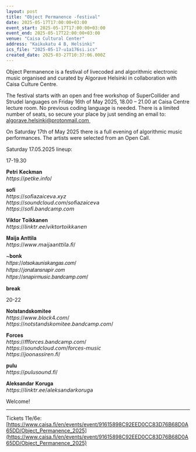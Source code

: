 ```yaml
---
layout: post
title: "Object Permanence -festival"
date: 2025-05-17T17:00:00+03:00
event_start: 2025-05-17T17:00:00+03:00
event_end: 2025-05-17T22:00:00+03:00
venue: "Caisa Cultural Center"
address: "Kaikukatu 4 B, Helsinki"
ics_file: "2025-05-17-u1a176si.ics"
created_date: 2025-03-27T10:37:06.000Z
---
```


Object Permanence is a festival of livecoded and algorithmic electronic music organised and curated by Algorave Helsinki in collaboration with Caisa Culture Centre.  
  
The festival starts with an open and free workshop of SuperCollider and Strudel languages on Friday 16th of May 2025, 18.00 – 21.00 at Caisa Centre lecture room. No previous coding language is needed. There is a limited number of seats, so secure your place by just sending an email to: [algorave.helsinki@protonmail.com ](http://algorave.helsinki@protonmail.com )  
  
On Saturday 17th of May 2025 there is a full evening of algorithmic music performances. The artists were selected from an Open Call.  
  
Saturday 17.05.2025 lineup:  
  
17-19.30  
  
𝐏𝐞𝐭𝐫𝐢 𝐊𝐞𝐜𝐤𝐦𝐚𝐧  
𝘩𝘵𝘵𝘱𝘴://𝘱𝘦𝘵𝘬𝘦.𝘪𝘯𝘧𝘰/  
  
𝐬𝐨𝐟𝐢  
𝘩𝘵𝘵𝘱𝘴://𝘴𝘰𝘧𝘪𝘢𝘻𝘢𝘪𝘤𝘦𝘷𝘢.𝘹𝘺𝘻  
𝘩𝘵𝘵𝘱𝘴://𝘴𝘰𝘶𝘯𝘥𝘤𝘭𝘰𝘶𝘥.𝘤𝘰𝘮/𝘴𝘰𝘧𝘪𝘢𝘻𝘢𝘪𝘤𝘦𝘷𝘢  
𝘩𝘵𝘵𝘱𝘴://𝘴𝘰𝘧𝘪.𝘣𝘢𝘯𝘥𝘤𝘢𝘮𝘱.𝘤𝘰𝘮  
  
𝐕𝐢𝐤𝐭𝐨𝐫 𝐓𝐨𝐢𝐤𝐤𝐚𝐧𝐞𝐧  
𝘩𝘵𝘵𝘱𝘴://𝘭𝘪𝘯𝘬𝘵𝘳.𝘦𝘦/𝘷𝘪𝘬𝘵𝘰𝘳𝘵𝘰𝘪𝘬𝘬𝘢𝘯𝘦𝘯  
  
𝐌𝐚𝐢𝐣𝐚 𝐀𝐧𝐭𝐭𝐢𝐥𝐚  
𝘩𝘵𝘵𝘱𝘴://𝘸𝘸𝘸.𝘮𝘢𝘪𝘫𝘢𝘢𝘯𝘵𝘵𝘪𝘭𝘢.𝘧𝘪/  
  
~𝐛𝐨𝐧𝐤  
ℎ𝑡𝑡𝑝𝑠://𝑜𝑡𝑠𝑜𝑘𝑎𝑢𝑛𝑖𝑠𝑘𝑎𝑛𝑔𝑎𝑠.𝑐𝑜𝑚/  
ℎ𝑡𝑡𝑝𝑠://𝑗𝑜𝑛𝑎𝑡𝑎𝑛𝑠𝑛𝑎𝑝𝑖𝑟.𝑐𝑜𝑚  
ℎ𝑡𝑡𝑝𝑠://𝑠𝑛𝑎𝑝𝑖𝑟𝑚𝑢𝑠𝑖𝑐.𝑏𝑎𝑛𝑑𝑐𝑎𝑚𝑝.𝑐𝑜𝑚/  
  
**break**  
  
20-22  
  
𝐍𝐨𝐭𝐬𝐭𝐚𝐧𝐝𝐬𝐤𝐨𝐦𝐢𝐭𝐞𝐞  
𝘩𝘵𝘵𝘱𝘴://𝘸𝘸𝘸.𝘣𝘭𝘰𝘤𝘬4.𝘤𝘰𝘮/  
𝘩𝘵𝘵𝘱𝘴://𝘯𝘰𝘵𝘴𝘵𝘢𝘯𝘥𝘴𝘬𝘰𝘮𝘪𝘵𝘦𝘦.𝘣𝘢𝘯𝘥𝘤𝘢𝘮𝘱.𝘤𝘰𝘮/  
  
𝐅𝐨𝐫𝐜𝐞𝐬  
𝘩𝘵𝘵𝘱𝘴://𝘧𝘧𝘧𝘰𝘳𝘤𝘦𝘴.𝘣𝘢𝘯𝘥𝘤𝘢𝘮𝘱.𝘤𝘰𝘮/  
𝘩𝘵𝘵𝘱𝘴://𝘴𝘰𝘶𝘯𝘥𝘤𝘭𝘰𝘶𝘥.𝘤𝘰𝘮/𝘧𝘰𝘳𝘤𝘦𝘴-𝘮𝘶𝘴𝘪𝘤  
𝘩𝘵𝘵𝘱𝘴://𝘫𝘰𝘰𝘯𝘢𝘴𝘴𝘪𝘳𝘦𝘯.𝘧𝘪/  
  
𝐩𝐮𝐥𝐮  
𝘩𝘵𝘵𝘱𝘴://𝘱𝘶𝘭𝘶𝘴𝘰𝘶𝘯𝘥.𝘧𝘪/  
  
𝐀𝐥𝐞𝐤𝐬𝐚𝐧𝐝𝐚𝐫 𝐊𝐨𝐫𝐮𝐠𝐚  
𝘩𝘵𝘵𝘱𝘴://𝘭𝘪𝘯𝘬𝘵𝘳.𝘦𝘦/𝘢𝘭𝘦𝘬𝘴𝘢𝘯𝘥𝘢𝘳𝘬𝘰𝘳𝘶𝘨𝘢  
  
  
Welcome!  
  
**************  
  
  
Tickets 11e/6e:   
[https://www.caisa.fi/en/events/event/91615898C92EED0CC83D76B68D0A65DD/Object_Permanence_2025](https://www.caisa.fi/en/events/event/91615898C92EED0CC83D76B68D0A65DD/Object_Permanence_2025)
